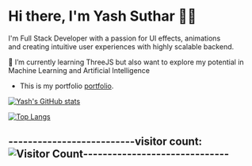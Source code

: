 

# Hi there, I'm Yash Suthar 👋🏻

                                                                                           

I'm Full Stack Developer with a passion for UI effects, animations             
and creating intuitive user experiences with highly scalable backend.


🌱 I’m currently learning ThreeJS but also want to explore my 
potential in Machine Learning and Artificial Intelligence
- This is my portfolio [portfolio](https://pages.github.com/).






[![Yash's GitHub stats](https://github-readme-stats.vercel.app/api?username=yashsuthar010)](https://github.com/yashsuthar010/github-readme-stats)


[![Top Langs](https://github-readme-stats.vercel.app/api/top-langs/?username=yashsuthar010)](https://github.com/yashsuthar010/github-readme-stats)



## --------------------------visitor count: ![Visitor Count](https://profile-counter.glitch.me/yashsuthar010/count.svg)------------------------------
